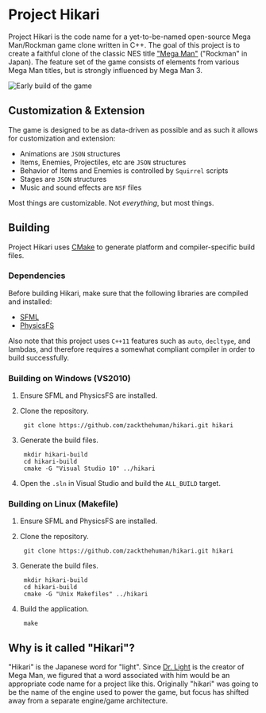 Project Hikari
==============

Project Hikari is the code name for a yet-to-be-named open-source Mega Man/Rockman game clone written in C++. The goal of this project is to create a faithful clone of the classic NES title ["Mega Man"][2] ("Rockman" in Japan). The feature set of the game consists of elements from various Mega Man titles, but is strongly influenced by Mega Man 3.

![Early build of the game](http://zackthehuman.com/images/hikari/screenshot.png)

## Customization & Extension ##

The game is designed to be as data-driven as possible and as such it allows for customization and extension:

* Animations are `JSON` structures
* Items, Enemies, Projectiles, etc are `JSON` structures
* Behavior of Items and Enemies is controlled by `Squirrel` scripts
* Stages are `JSON` structures
* Music and sound effects are `NSF` files

Most things are customizable. Not _everything_, but most things.

## Building ##

Project Hikari uses [CMake][3] to generate platform and compiler-specific build files.

### Dependencies ###

Before building Hikari, make sure that the following libraries are compiled and installed:

* [SFML][4]
* [PhysicsFS][5]

Also note that this project uses `C++11` features such as `auto`, `decltype`, and lambdas, and therefore requires a somewhat compliant compiler in order to build successfully.

### Building on Windows (VS2010) ###

1. Ensure SFML and PhysicsFS are installed.
2. Clone the repository.

        git clone https://github.com/zackthehuman/hikari.git hikari
    
3. Generate the build files.
    
        mkdir hikari-build
        cd hikari-build
        cmake -G "Visual Studio 10" ../hikari

4. Open the `.sln` in Visual Studio and build the `ALL_BUILD` target.

### Building on Linux (Makefile) ###

1. Ensure SFML and PhysicsFS are installed.
2. Clone the repository.
    
        git clone https://github.com/zackthehuman/hikari.git hikari

3. Generate the build files.
    
        mkdir hikari-build
        cd hikari-build
        cmake -G "Unix Makefiles" ../hikari

4. Build the application.
    
        make

## Why is it called "Hikari"? ##

"Hikari" is the Japanese word for "light". Since [Dr. Light][1] is the creator of Mega Man, we figured that a word associated with him would be an appropriate code name for a project like this. Originally "hikari" was going to be the name of the engine used to power the game, but focus has shifted away from a separate engine/game architecture.

[1]: http://megaman.wikia.com/wiki/Dr._Light
[2]: http://en.wikipedia.org/wiki/Mega_Man
[3]: http://www.cmake.org/
[4]: http://www.sfml-dev.org/
[5]: http://icculus.org/physfs/downloads/
